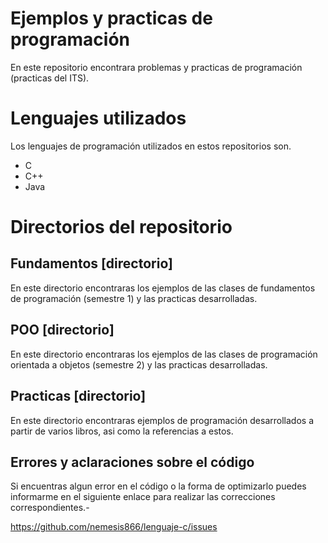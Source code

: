 Ejemplos y practicas de programación
====================================

En este repositorio encontrara problemas y practicas de programación (practicas del ITS).

# Lenguajes utilizados

Los lenguajes de programación utilizados en estos repositorios son.

* C
* C++
* Java

# Directorios del repositorio

## Fundamentos [directorio]

En este directorio encontraras los ejemplos de las clases de fundamentos de programación (semestre 1) y las practicas desarrolladas.

## POO [directorio]

En este directorio encontraras los ejemplos de las clases de programación orientada a objetos (semestre 2) y las practicas desarrolladas.

## Practicas [directorio]

En este directorio encontraras ejemplos de programación desarrollados a partir de varios libros, asi como la referencias a estos.

## Errores y aclaraciones sobre el código

Si encuentras algun error en el código o la forma de optimizarlo puedes informarme en el siguiente enlace para realizar las correcciones correspondientes.-

<a href="https://github.com/nemesis866/Lenguaje-c/issues">https://github.com/nemesis866/lenguaje-c/issues</a>